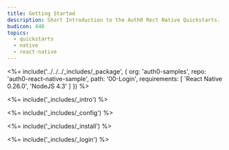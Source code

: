```yaml
---
title: Getting Started
description: Short Introduction to the Auth0 Rect Native Quickstarts.
budicon: 448
topics:
  - quickstarts
  - native
  - react-native
---
```


<%= include('../../../_includes/_package', {
  org: 'auth0-samples',
  repo: 'auth0-react-native-sample',
  path: '00-Login',
  requirements: [
  'React Native 0.26.0',
  'NodeJS 4.3'
  ]
}) %>

<%= include('_includes/_intro') %>

<%= include('_includes/_config') %>

<%= include('_includes/_install') %>

<%= include('_includes/_login') %>
